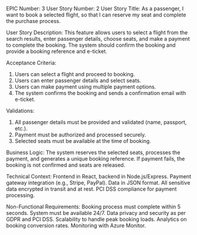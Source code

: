 EPIC Number: 3
User Story Number: 2
User Story Title: As a passenger, I want to book a selected flight, so that I can reserve my seat and complete the purchase process.

User Story Description: This feature allows users to select a flight from the search results, enter passenger details, choose seats, and make a payment to complete the booking. The system should confirm the booking and provide a booking reference and e-ticket.

Acceptance Criteria:
1. Users can select a flight and proceed to booking.
2. Users can enter passenger details and select seats.
3. Users can make payment using multiple payment options.
4. The system confirms the booking and sends a confirmation email with e-ticket.

Validations:
1. All passenger details must be provided and validated (name, passport, etc.).
2. Payment must be authorized and processed securely.
3. Selected seats must be available at the time of booking.

Business Logic: The system reserves the selected seats, processes the payment, and generates a unique booking reference. If payment fails, the booking is not confirmed and seats are released.

Technical Context: Frontend in React, backend in Node.js/Express. Payment gateway integration (e.g., Stripe, PayPal). Data in JSON format. All sensitive data encrypted in transit and at rest. PCI DSS compliance for payment processing.

Non-Functional Requirements: Booking process must complete within 5 seconds. System must be available 24/7. Data privacy and security as per GDPR and PCI DSS. Scalability to handle peak booking loads. Analytics on booking conversion rates. Monitoring with Azure Monitor.